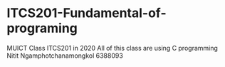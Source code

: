 # ITCS201-Fundamental-of-programing
MUICT Class ITCS201 in 2020
All of this class are using C programming
Nitit Ngamphotchanamongkol 6388093
